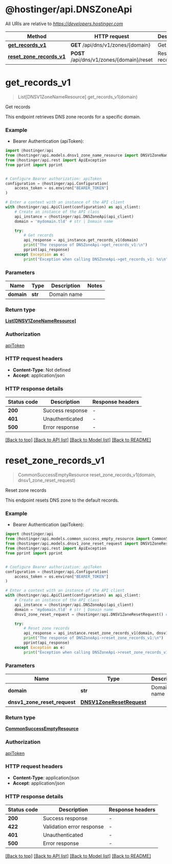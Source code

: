# @hostinger/api.DNSZoneApi

All URIs are relative to *https://developers.hostinger.com*

Method | HTTP request | Description
------------- | ------------- | -------------
[**get_records_v1**](DNSZoneApi.md#get_records_v1) | **GET** /api/dns/v1/zones/{domain} | Get records
[**reset_zone_records_v1**](DNSZoneApi.md#reset_zone_records_v1) | **POST** /api/dns/v1/zones/{domain}/reset | Reset zone records


# **get_records_v1**
> List[DNSV1ZoneNameResource] get_records_v1(domain)

Get records

This endpoint retrieves DNS zone records for a specific domain.

### Example

* Bearer Authentication (apiToken):

```python
import @hostinger/api
from @hostinger/api.models.dnsv1_zone_name_resource import DNSV1ZoneNameResource
from @hostinger/api.rest import ApiException
from pprint import pprint


# Configure Bearer authorization: apiToken
configuration = @hostinger/api.Configuration(
    access_token = os.environ["BEARER_TOKEN"]
)

# Enter a context with an instance of the API client
with @hostinger/api.ApiClient(configuration) as api_client:
    # Create an instance of the API class
    api_instance = @hostinger/api.DNSZoneApi(api_client)
    domain = 'mydomain.tld' # str | Domain name

    try:
        # Get records
        api_response = api_instance.get_records_v1(domain)
        print("The response of DNSZoneApi->get_records_v1:\n")
        pprint(api_response)
    except Exception as e:
        print("Exception when calling DNSZoneApi->get_records_v1: %s\n" % e)
```



### Parameters


Name | Type | Description  | Notes
------------- | ------------- | ------------- | -------------
 **domain** | **str**| Domain name | 

### Return type

[**List[DNSV1ZoneNameResource]**](DNSV1ZoneNameResource.md)

### Authorization

[apiToken](../README.md#apiToken)

### HTTP request headers

 - **Content-Type**: Not defined
 - **Accept**: application/json

### HTTP response details

| Status code | Description | Response headers |
|-------------|-------------|------------------|
**200** | Success response |  -  |
**401** | Unauthenticated |  -  |
**500** | Error response |  -  |

[[Back to top]](#) [[Back to API list]](../README.md#documentation-for-api-endpoints) [[Back to Model list]](../README.md#documentation-for-models) [[Back to README]](../README.md)

# **reset_zone_records_v1**
> CommonSuccessEmptyResource reset_zone_records_v1(domain, dnsv1_zone_reset_request)

Reset zone records

This endpoint resets DNS zone to the default records.

### Example

* Bearer Authentication (apiToken):

```python
import @hostinger/api
from @hostinger/api.models.common_success_empty_resource import CommonSuccessEmptyResource
from @hostinger/api.models.dnsv1_zone_reset_request import DNSV1ZoneResetRequest
from @hostinger/api.rest import ApiException
from pprint import pprint


# Configure Bearer authorization: apiToken
configuration = @hostinger/api.Configuration(
    access_token = os.environ["BEARER_TOKEN"]
)

# Enter a context with an instance of the API client
with @hostinger/api.ApiClient(configuration) as api_client:
    # Create an instance of the API class
    api_instance = @hostinger/api.DNSZoneApi(api_client)
    domain = 'mydomain.tld' # str | Domain name
    dnsv1_zone_reset_request = @hostinger/api.DNSV1ZoneResetRequest() # DNSV1ZoneResetRequest | 

    try:
        # Reset zone records
        api_response = api_instance.reset_zone_records_v1(domain, dnsv1_zone_reset_request)
        print("The response of DNSZoneApi->reset_zone_records_v1:\n")
        pprint(api_response)
    except Exception as e:
        print("Exception when calling DNSZoneApi->reset_zone_records_v1: %s\n" % e)
```



### Parameters


Name | Type | Description  | Notes
------------- | ------------- | ------------- | -------------
 **domain** | **str**| Domain name | 
 **dnsv1_zone_reset_request** | [**DNSV1ZoneResetRequest**](DNSV1ZoneResetRequest.md)|  | 

### Return type

[**CommonSuccessEmptyResource**](CommonSuccessEmptyResource.md)

### Authorization

[apiToken](../README.md#apiToken)

### HTTP request headers

 - **Content-Type**: application/json
 - **Accept**: application/json

### HTTP response details

| Status code | Description | Response headers |
|-------------|-------------|------------------|
**200** | Success response |  -  |
**422** | Validation error response |  -  |
**401** | Unauthenticated |  -  |
**500** | Error response |  -  |

[[Back to top]](#) [[Back to API list]](../README.md#documentation-for-api-endpoints) [[Back to Model list]](../README.md#documentation-for-models) [[Back to README]](../README.md)

